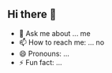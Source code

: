 ## Hi there 👋
- 💬 Ask me about ... me
- 📫 How to reach me: ... no
- 😄 Pronouns: ...
- ⚡ Fun fact: ...
<!--
**raidsneakerp/raidsneakerp** is a ✨ _special_ ✨ repository because its `README.md` (this file) appears on your GitHub profile.

Here are some ideas to get you started:

- 🔭 I’m currently working on ...
- 🌱 I’m currently learning ...
- 👯 I’m looking to collaborate on ...
- 🤔 I’m looking for help with ...
- 💬 Ask me about ...
- 📫 How to reach me: ...
- 😄 Pronouns: ...
- ⚡ Fun fact: ...
-->
